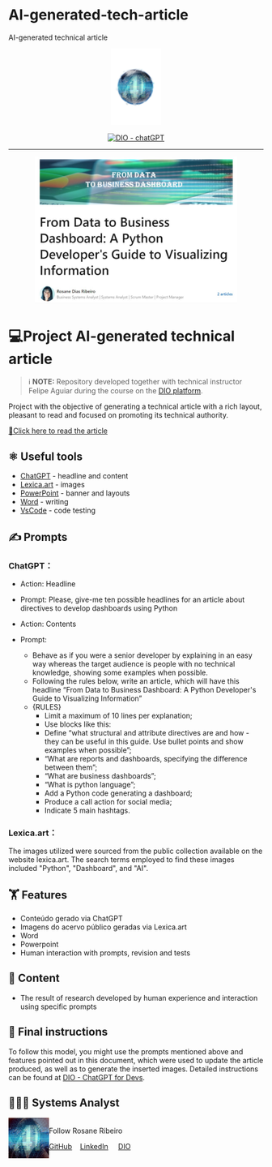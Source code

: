 # AI-generated-tech-article
AI-generated technical article

<p align="center">
    <img width="100" src="assets\banner.png">
</p>


<p align="center">
  <a href="https://dio.me/"><img src="https://img.shields.io/badge/DIO-Course-28DA77?logo=youtube" alt="DIO - chatGPT">
  </a>
 </p>

-------
<p align="center">
<a href="https://www.linkedin.com/pulse/from-data-business-dashboard-python-developers-guide-ribeiro/"><img
    src="assets\preview.jpeg"
    width="400"  
  />
  </a>
</p>

    
# 💻Project AI-generated technical article

 > ℹ️ **NOTE:** Repository developed together with technical instructor Felipe Aguiar during the course on the [DIO platform](https://web.dio.me/track/decf433b-9bc9-4ddc-bfd4-639ed8da82d9).

Project with the objective of generating a technical article with a rich layout, pleasant to read and focused on promoting its technical authority.

<a href="https://web.dio.me/articles/from-data-to-business-dashboard-a-python-developers-guide-to-visualizing-information" title="View article"> 📔Click here to read the article</a>


## ⚛️ Useful tools

- [ChatGPT](https://chat.openai.com/) - headline and content
- [Lexica.art](https://lexica.art/) - images
- [PowerPoint](https://www.microsoft.com/en/microsoft-365/powerpoint) - banner and layouts
- [Word](https://www.microsoft.com/en/microsoft-365/word) - writing
- [VsCode](https://vscode.dev/) - code testing


## ✍️ Prompts

### ChatGPT：

- Action: Headline
- Prompt: Please, give-me ten possible headlines for an article about directives to develop dashboards using Python                            

- Action: Contents
- Prompt:
  - Behave as if you were a senior developer by explaining in an easy way whereas the target audience is people with no technical knowledge, showing some examples when possible.
  - Following the rules below, write an article, which will have this headline “From Data to Business Dashboard: A Python Developer's Guide to Visualizing Information”
  - {RULES}
      - Limit a maximum of 10 lines per explanation;
      - Use blocks like this:
      - Define “what structural and attribute directives are and how - 
        they can be useful in this guide. Use bullet points and show examples when possible”;
      - “What are reports and dashboards, specifying the difference 
        between them”;
      - “What are business dashboards”;
      - “What is python language”;
      - Add a Python code generating a dashboard;
      - Produce a call action for social media;
      - Indicate 5 main hashtags.

### Lexica.art：
The images utilized were sourced from the public collection available on the website lexica.art. The search terms employed to find these images included "Python", "Dashboard", and "AI".


## 🏋️ Features

- Conteúdo gerado via ChatGPT
- Imagens do acervo público geradas via Lexica.art
- Word
- Powerpoint
- Human interaction with prompts, revision and tests


## 👀 Content

- The result of research developed by human experience and interaction using specific prompts

  
## 🧭 Final instructions

To follow this model, you might use the prompts mentioned above and features pointed out in this document, which were used to update the article produced, as well as to generate the inserted images. Detailed instructions can be found at [DIO - ChatGPT for Devs](https://web.dio.me/track/decf433b-9bc9-4ddc-bfd4-639ed8da82d9).


## 👩🏻‍💻 Systems Analyst

<p>
    <img align=left margin=10 width=80 src="assets\profile.jpeg"/>
    <p></p>
    <br>Follow Rosane Ribeiro</br>
    <p></p>
    <a href="https://github.com/rosanestream">
    GitHub</a>&nbsp&nbsp&nbsp
    <a href="www.linkedin.com/in/rosanestream">LinkedIn</a>
    &nbsp&nbsp&nbsp
    <a href="https://www.dio.me/users/rosanestream">DIO</a>
    
</p>

